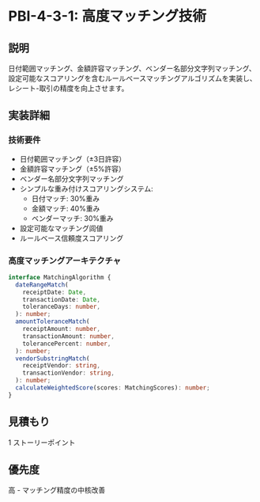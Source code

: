 # PBI-4-3-1: 高度マッチング技術

## 説明

日付範囲マッチング、金額許容マッチング、ベンダー名部分文字列マッチング、設定可能なスコアリングを含むルールベースマッチングアルゴリズムを実装し、レシート-取引の精度を向上させます。

## 実装詳細

### 技術要件

- 日付範囲マッチング（±3日許容）
- 金額許容マッチング（±5%許容）
- ベンダー名部分文字列マッチング
- シンプルな重み付けスコアリングシステム:
  - 日付マッチ: 30%重み
  - 金額マッチ: 40%重み
  - ベンダーマッチ: 30%重み
- 設定可能なマッチング闾値
- ルールベース信頼度スコアリング

### 高度マッチングアーキテクチャ

```typescript
interface MatchingAlgorithm {
  dateRangeMatch(
    receiptDate: Date,
    transactionDate: Date,
    toleranceDays: number,
  ): number;
  amountToleranceMatch(
    receiptAmount: number,
    transactionAmount: number,
    tolerancePercent: number,
  ): number;
  vendorSubstringMatch(
    receiptVendor: string,
    transactionVendor: string,
  ): number;
  calculateWeightedScore(scores: MatchingScores): number;
}
```

## 見積もり

1 ストーリーポイント

## 優先度

高 - マッチング精度の中核改善
